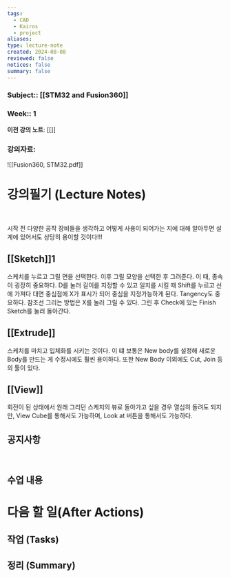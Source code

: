 ```yaml
---
tags:
  - CAD
  - Kairos
  - project
aliases: 
type: lecture-note
created: 2024-08-08
reviewed: false
notices: false
summary: false
---
```

### **Subject**:: [[STM32 and Fusion360]]
### **Week**:: 1 

**이전 강의 노트**: [[]]

### 강의자료: 
![[Fusion360, STM32.pdf]]

# 강의필기 (Lecture Notes)
<br>

시작 전 다양한 공작 장비들을 생각하고 어떻게 사용이 되어가는 지에 대해 알아두면 설계에 있어서도 상당히 용이할 것이다!!!
## [[Sketch]]1
스케치를 누르고 그릴 면을 선택한다. 이후 그릴 모양을 선택한 후 그려준다. 이 때, 종속이 굉장히 중요하다. 
D를 눌러 길이를 지정할 수 있고 일치를 시킬 때 Shift를 누르고 선에 가져다 대면 중심점에 X가 표시가 되어 중심을 지정가능하게 된다. Tangency도 중요하다.
참조선 그리는 방법은 X를 눌러 그릴 수 있다.
그린 후 Check에 있는 Finish Sketch를 눌러 돌아간다. 

## [[Extrude]]
스케치를 마치고 입체화를 시키는 것이다. 이 떄 보통은 New body를 설정해 새로운 Body를 만드는 게 수정시에도 훨씬 용이하다. 또한 New Body 이외에도 Cut, Join 등의 툴이 있다. 

## [[View]]
회전이 된 상태에서 원래 그리던 스케치의 뷰로 돌아가고 싶을 경우 열심히 돌려도 되지만, View Cube를 통해서도 가능하며, Look at 버튼을 통해서도 가능하다.

## 공지사항
<br>



## 수업 내용


# 다음 할 일(After Actions)
## 작업 (Tasks)


## 정리 (Summary)



